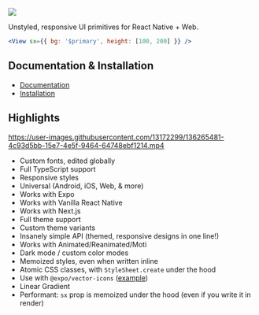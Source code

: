 <a href="https://dripsy.xyz"><img src="https://dripsy.xyz/og.png" /></a>
 
Unstyled, responsive UI primitives for React Native + Web. 

```jsx
<View sx={{ bg: '$primary', height: [100, 200] }} />
```

## Documentation & Installation

- [Documentation](https://dripsy.xyz)
- [Installation](https://dripsy.xyz/get-started/installation)

## Highlights

https://user-images.githubusercontent.com/13172299/136265481-4c93d5bb-15e7-4e5f-9464-64748ebf1214.mp4

- Custom fonts, edited globally
- Full TypeScript support
- Responsive styles
- Universal (Android, iOS, Web, & more)
- Works with Expo
- Works with Vanilla React Native
- Works with Next.js
- Full theme support
- Custom theme variants
- Insanely simple API (themed, responsive designs in one line!)
- Works with Animated/Reanimated/Moti
- Dark mode / custom color modes
- Memoized styles, even when written inline
- Atomic CSS classes, with `StyleSheet.create` under the hood
- Use with `@expo/vector-icons` ([example](https://github.com/nandorojo/dripsy/issues/112))
- Linear Gradient
- Performant: `sx` prop is memoized under the hood (even if you write it in render)
